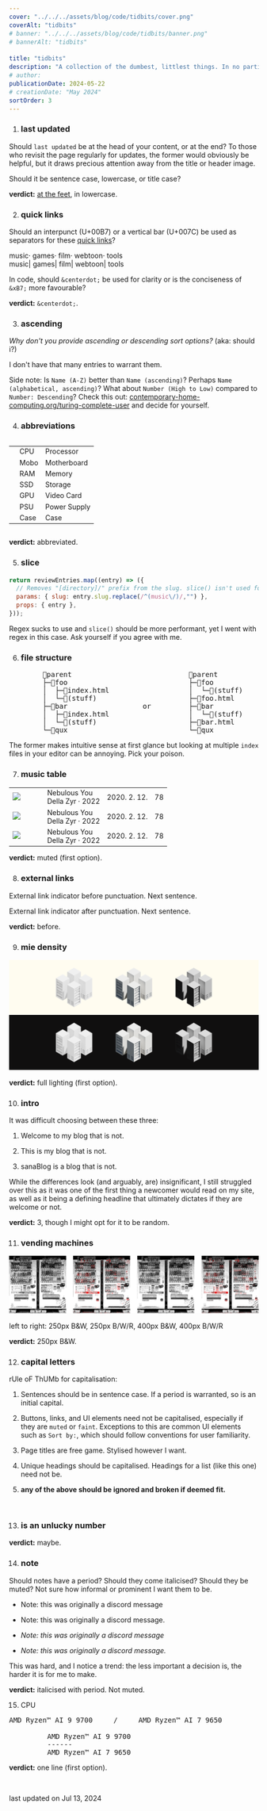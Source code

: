 ```yaml
---
cover: "../../../assets/blog/code/tidbits/cover.png"
coverAlt: "tidbits"
# banner: "../../../assets/blog/code/tidbits/banner.png"
# bannerAlt: "tidbits"

title: "tidbits"
description: "A collection of the dumbest, littlest things. In no particular order."
# author:
publicationDate: 2024-05-22
# creationDate: "May 2024"
sortOrder: 3
---
```


1. ### last updated

Should `last updated` be at the head of your content, or at the end? To those who revisit the page regularly for updates, the former would obviously be helpful, but it draws precious attention away from the title or header image.

Should it be sentence case, lowercase, or title case?

**verdict:** <a href="#lastupdate">at the feet</a>, in lowercase.

2. ### quick links

Should an interpunct (U+00B7) or a vertical bar (U+007C) be used as separators for these [quick links](/blog/reviews)?

<div class="flex justify-center mmb">
  <a class="plain mmr">music</a>&centerdot;
  <a class="plain mml mmr">games</a>&centerdot;
  <a class="plain mml mmr">film</a>&centerdot;
  <a class="plain mml mmr">webtoon</a>&centerdot;
  <a class="plain mml">tools</a>
</div>
<div class="flex justify-center">
  <a class="plain mmr">music</a>&VerticalLine;
  <a class="plain mml mmr">games</a>&VerticalLine;
  <a class="plain mml mmr">film</a>&VerticalLine;
  <a class="plain mml mmr">webtoon</a>&VerticalLine;
  <a class="plain mml">tools</a>
</div>

In code, should `&centerdot;` be used for clarity or is the conciseness of `&xB7;` more favourable?

**verdict:** `&centerdot;`.

3. ### ascending

*Why don't you provide ascending or descending sort options?* (aka: should i?)

I don't have that many entries to warrant them.

Side note: Is `Name (A-Z)` better than `Name (ascending)`? Perhaps `Name (alphabetical, ascending)`? What about `Number (High to Low)` compared to `Number: Descending`? Check this out: <a href="http://contemporary-home-computing.org/turing-complete-user/" target="_blank" class="extlink">contemporary-home-computing.org/turing-complete-user</a> and decide for yourself.

4. ### abbreviations

<div style="overflow:auto; width:25em;">

| |      |      |
|-|:-----|:-----|
| | CPU  | Processor
| | Mobo | Motherboard
| | RAM  | Memory
| | SSD  | Storage
| | GPU  | Video Card
| | PSU  | Power Supply
| | Case | Case

</div>

**verdict:** abbreviated.

5. ### slice

```js
return reviewEntries.map((entry) => ({
  // Removes "[directory]/" prefix from the slug. slice() isn't used for clarity
  params: { slug: entry.slug.replace(/^(music\/)/,"") },
  props: { entry },
}));
```

Regex sucks to use and `slice()` should be more performant, yet I went with regex in this case. Ask yourself if you agree with me.

6. ### file structure

<pre style="overflow:auto; margin:auto">
        📂parent                            📂parent
        ├─📂foo                             ├─📂foo
        │  ├─📜index.html                   │  └─📜(stuff)
        │  └─📜(stuff)                      ├─📜foo.html
        ├─📂bar                  or         ├─📂bar
        │  ├─📜index.html                   │  └─📜(stuff)
        │  └─📜(stuff)                      ├─📜bar.html
        └─📂qux                             └─📂qux
</pre>

The former makes intuitive sense at first glance but looking at multiple `index` files in your editor can be annoying. Pick your poison.

7. ### music table

<table id="reviewsContainer">
  <tr>
    <td class="column-image">
      <img src="https://ia801501.us.archive.org/29/items/mbid-0b73a715-d02f-40bd-b881-23e0e26f4b00/mbid-0b73a715-d02f-40bd-b881-23e0e26f4b00-34442586705_thumb250.jpg" />
    </td>
    <td>
      <a class="plain">Nebulous You</a>
      <br />
      <span class="muted">Della Zyr &centerdot; 2022</span>
    </td>
    <td><span class="muted">2020. 2. 12.</span></td>
    <td>78</td>
  </tr>
    <tr>
    <td class="column-image">
      <img src="https://ia801501.us.archive.org/29/items/mbid-0b73a715-d02f-40bd-b881-23e0e26f4b00/mbid-0b73a715-d02f-40bd-b881-23e0e26f4b00-34442586705_thumb250.jpg" />
    </td>
    <td>
      <a class="plain">Nebulous You</a>
      <br />
      <span class="small">Della Zyr &centerdot; 2022</span>
    </td>
    <td><span class="muted">2020. 2. 12.</span></td>
    <td>78</td>
  </tr>
    <tr>
    <td class="column-image">
      <img src="https://ia801501.us.archive.org/29/items/mbid-0b73a715-d02f-40bd-b881-23e0e26f4b00/mbid-0b73a715-d02f-40bd-b881-23e0e26f4b00-34442586705_thumb250.jpg" />
    </td>
    <td>
      <a class="plain">Nebulous You</a>
      <br />
      <span class="small">Della Zyr &centerdot; </span><span class="small muted">2022</span>
    </td>
    <td><span class="muted">2020. 2. 12.</span></td>
    <td>78</td>
  </tr>
</table>

<style>
  .column-image {
    width: 4em;
  }

  .column-image img {
    border-radius: 0;
    /* transition: border-width 50ms; */
  }

  .column-image img:hover {
    border-style: solid;
    border: 1px solid transparent;
  }
</style>

**verdict:** muted (first option).

8. ### external links

<a class="extlink">External link indicator before punctuation</a>. Next sentence.

<a class="extlink">External link indicator after punctuation.</a> Next sentence.

**verdict:** <a class="extlink plain">before</a>.

9. ### mie density

![Various render settings](../../../assets/blog/code/tidbits/compare.png)

**verdict:** full lighting (first option).

10. ### intro

It was difficult choosing between these three:

1. Welcome to <a class="extlink">my blog that is not</a>.

2. This is <a class="extlink">my blog that is not</a>.

3. sanaBlog is <a class="extlink">a blog that is not</a>.

While the differences look (and arguably, are) insignificant, I still struggled over this as it was one of the first thing a newcomer would read on my site, as well as it being a defining headline that ultimately dictates if they are welcome or not.

**verdict:** 3, though I might opt for it to be random.

11. ### vending machines

<div class="wide">

  ![Various image settings](../../../assets/blog/code/tidbits/spread.png)
</div>
<p class="small muted c">left to right: 250px B&W, 250px B/W/R, 400px B&W, 400px B/W/R</p>

**verdict:** 250px B&W.

12. ### capital letters

rUle oF ThUMb for capitalisation:
1. Sentences should be in sentence case. If a period is warranted, so is an initial capital.

2. Buttons, links, and UI elements need not be capitalised, especially if they are `muted` or `faint`. Exceptions to this are common UI elements such as `Sort by:`, which should follow conventions for user familiarity.

3. Page titles are free game. Stylised however I want.

4. Unique headings should be capitalised. Headings for a list (like this one) need not be.

5. **any of the above should be ignored and broken if deemed fit.**

<br>

13. ### is an unlucky number

**verdict:** maybe.

14. ### note

Should notes have a period? Should they come italicised? Should they be muted? Not sure how informal or prominent I want them to be.

- Note: this was originally a discord message

- Note: this was originally a discord message.

- *Note: this was originally a discord message*

- *Note: this was originally a discord message.*

This was hard, and I notice a trend: the less important a decision is, the harder it is for me to make.

**verdict:** italicised with period. Not muted.

15. CPU

<pre class="c" style="overflow: auto; margin:auto">
<span style="color: var(--color-bl)">AMD Ryzen™</span> <span style="color: var(--color-cy)">AI</span> <span style="color: var(--color-gr)">9</span> <span style="color: var(--color-ye)">9</span><span style="color: var(--color-or)">7</span><span style="color: var(--color-re)">00</span>     /     <span style="color: var(--color-bl)">AMD Ryzen™</span> <span style="color: var(--color-cy)">AI</span> <span style="color: var(--color-gr)">7</span> <span style="color: var(--color-ye)">9</span><span style="color: var(--color-or)">6</span><span style="color: var(--color-re)">50</span>
</pre>
<br>
<pre class="c" style="overflow: auto; width:25em; margin:auto">
<span style="color: var(--color-bl)">AMD Ryzen™</span> <span style="color: var(--color-cy)">AI</span> <span style="color: var(--color-gr)">9</span> <span style="color: var(--color-ye)">9</span><span style="color: var(--color-or)">7</span><span style="color: var(--color-re)">00</span>
------
<span style="color: var(--color-bl)">AMD Ryzen™</span> <span style="color: var(--color-cy)">AI</span> <span style="color: var(--color-gr)">7</span> <span style="color: var(--color-ye)">9</span><span style="color: var(--color-or)">6</span><span style="color: var(--color-re)">50</span>
</pre>

**verdict:** one line (first option).

<br>

<span id="lastupdate" class="muted">last updated on Jul 13, 2024</span>